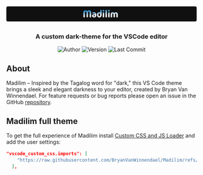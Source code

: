 # ![Madilim](https://raw.githubusercontent.com/BryanVanWinnendael/Madilim/main/banner.png)

<h3 align="center">A custom dark-theme for the VSCode editor</h3>

<p align="center">
	<img alt="Author" src="https://img.shields.io/badge/author-Bryan%20Van%20Winnendael-blueviolet"/>
  <img alt="Version" src="https://img.shields.io/github/v/release/BryanVanWinnendael/Madilim?color=orange&include_prereleases"/>
	<img alt="Last Commit" src="https://img.shields.io/github/last-commit/BryanVanWinnendael/Madilim"/>
</p>

## About

Madilim – Inspired by the Tagalog word for "dark," this VS Code theme brings a sleek and elegant darkness to your editor, created by Bryan Van Winnendael. For feature requests or bug reports please open an issue in the GitHub [repository](https://github.com/BryanVanWinnendael/Madilim).

## Madilim full theme

To get the full experience of Madilim install [Custom CSS and JS Loader](https://marketplace.visualstudio.com/items?itemName=be5invis.vscode-custom-css) and add the user settings:

```json
"vscode_custom_css.imports": [
    "https://raw.githubusercontent.com/BryanVanWinnendael/Madilim/refs/heads/main/theme.css"
  ],
```

